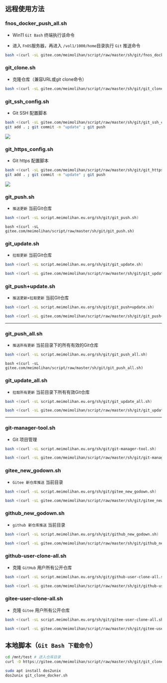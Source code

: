 ## 远程使用方法

### fnos_docker_push_all.sh

- Win11 `Git Bash` 终端执行该命令

- 进入 `FnOS`服务器，再进入 `/vol1/1000/home`目录执行 `Git` 推送命令

```bash
bash <(curl -sL gitee.com/meimolihan/script/raw/master/sh/git/fnos_docker_push_all.sh)
```



### git_clone.sh

- 克隆仓库（兼容URL或git clone命令）

```bash
bash <(curl -sL gitee.com/meimolihan/script/raw/master/sh/git/git_clone.sh)
```



### git_ssh_config.sh
- Git SSH 配置脚本

```bash
bash <(curl -sL gitee.com/meimolihan/script/raw/master/sh/git/git_ssh_config.sh) && \
git add . ; git commit -m "update" ; git push
```

![](https://file.meimolihan.eu.org/screenshot/git_ssh_config.webp) 



### git_https_config.sh

- Git https 配置脚本

```bash
bash <(curl -sL gitee.com/meimolihan/script/raw/master/sh/git/git_https_config.sh) && \
git add . ; git commit -m "update" ; git push
```

![](https://file.meimolihan.eu.org/screenshot/git_https_config.webp)

### git_push.sh

- `推送更新` 当前Git仓库

```bash
bash <(curl -sL script.meimolihan.eu.org/sh/git/git_push.sh)
```

```
bash <(curl -sL gitee.com/meimolihan/script/raw/master/sh/git/git_push.sh)
```

### git_update.sh

- `拉取更新` 当前Git仓库

```bash
bash <(curl -sL script.meimolihan.eu.org/sh/git/git_update.sh)
```

```bash
bash <(curl -sL gitee.com/meimolihan/script/raw/master/sh/git/git_update.sh)
```

### git_push+update.sh

- `推送更新+拉取更新` 当前Git仓库

```bash
bash <(curl -sL script.meimolihan.eu.org/sh/git/git_push+update.sh)
```

```bash
bash <(curl -sL gitee.com/meimolihan/script/raw/master/sh/git/git_push+update.sh)
```

---


### git_push_all.sh

- `推送所有更新` 当前目录下的所有有效的Git仓库

```bash
bash <(curl -sL script.meimolihan.eu.org/sh/git/git_push_all.sh)
```

```
bash <(curl -sL gitee.com/meimolihan/script/raw/master/sh/git/git_push_all.sh)
```

### git_update_all.sh

- `拉取所有更新` 当前目录下所有有效Git仓库

```bash
bash <(curl -sL script.meimolihan.eu.org/sh/git/git_update_all.sh)
```

```bash
bash <(curl -sL gitee.com/meimolihan/script/raw/master/sh/git/git_update_all.sh)
```

---

### git-manager-tool.sh
- Git 项目管理

```bash
bash <(curl -sL script.meimolihan.eu.org/sh/git/git-manager-tool.sh)
```

```bash
bash <(curl -sL gitee.com/meimolihan/script/raw/master/sh/git/git-manager-tool.sh)
```



### gitee_new_godown.sh

- `Gitee 新仓库推送` 当前目录

```bash
bash <(curl -sL script.meimolihan.eu.org/sh/git/gitee_new_godown.sh)
```

```bash
bash <(curl -sL gitee.com/meimolihan/script/raw/master/sh/git/gitee_new_godown.sh)
```



### github_new_godown.sh

- `github 新仓库推送` 当前目录

```bash
bash <(curl -sL script.meimolihan.eu.org/sh/git/github_new_godown.sh)
```

```bash
bash <(curl -sL gitee.com/meimolihan/script/raw/master/sh/git/github_new_godown.sh)
```

### github-user-clone-all.sh

- 克隆 `GitHub` 用户所有公开仓库

```bash
bash <(curl -sL script.meimolihan.eu.org/sh/git/github-user-clone-all.sh)
```

```bash
bash <(curl -sL gitee.com/meimolihan/script/raw/master/sh/git/github-user-clone-all.sh)
```

### gitee-user-clone-all.sh

- 克隆 `Gitee` 用户所有公开仓库

```bash
bash <(curl -sL script.meimolihan.eu.org/sh/git/gitee-user-clone-all.sh)
```

```bash
bash <(curl -sL gitee.com/meimolihan/script/raw/master/sh/git/gitee-user-clone-all.sh)
```



## 本地脚本（`Git Bash 下载命令`）

```bash
cd /mnt/test # 进入仓库目录
curl -O https://gitee.com/meimolihan/script/raw/master/sh/git/git_clone_docker.sh && chmod +x git_clone_docker.sh && bash git_clone_docker.sh

sudo apt install dos2unix
dos2unix git_clone_docker.sh
```



